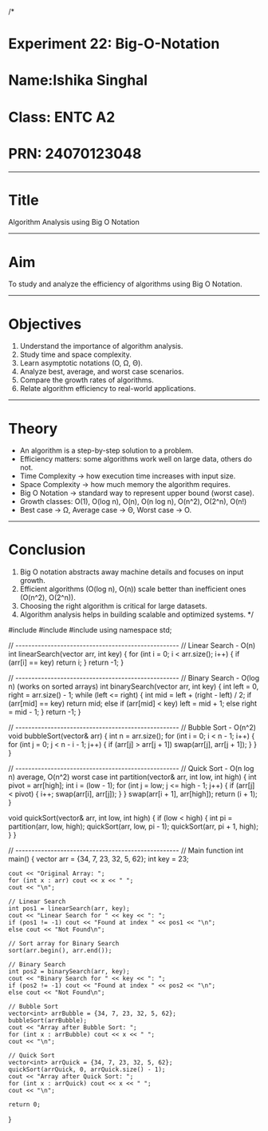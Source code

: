 /*
# Experiment 22: Big-O-Notation
# Name:Ishika Singhal
# Class: ENTC A2
# PRN: 24070123048

---------------------------------------------------------------
# Title
Algorithm Analysis using Big O Notation

---------------------------------------------------------------
# Aim
To study and analyze the efficiency of algorithms using Big O Notation.

---------------------------------------------------------------
# Objectives
1. Understand the importance of algorithm analysis.
2. Study time and space complexity.
3. Learn asymptotic notations (O, Ω, Θ).
4. Analyze best, average, and worst case scenarios.
5. Compare the growth rates of algorithms.
6. Relate algorithm efficiency to real-world applications.

---------------------------------------------------------------
# Theory
- An algorithm is a step-by-step solution to a problem.
- Efficiency matters: some algorithms work well on large data, others do not.
- Time Complexity → how execution time increases with input size.
- Space Complexity → how much memory the algorithm requires.
- Big O Notation → standard way to represent upper bound (worst case).
- Growth classes:
  O(1), O(log n), O(n), O(n log n), O(n^2), O(2^n), O(n!)
- Best case → Ω, Average case → Θ, Worst case → O.

---------------------------------------------------------------
# Conclusion
1. Big O notation abstracts away machine details and focuses on input growth.
2. Efficient algorithms (O(log n), O(n)) scale better than inefficient ones (O(n^2), O(2^n)).
3. Choosing the right algorithm is critical for large datasets.
4. Algorithm analysis helps in building scalable and optimized systems.
*/

#include <iostream>
#include <vector>
#include <algorithm>
using namespace std;

// ---------------------------------------------------
// Linear Search - O(n)
int linearSearch(vector<int> arr, int key) {
    for (int i = 0; i < arr.size(); i++) {
        if (arr[i] == key)
            return i;
    }
    return -1;
}

// ---------------------------------------------------
// Binary Search - O(log n) (works on sorted arrays)
int binarySearch(vector<int> arr, int key) {
    int left = 0, right = arr.size() - 1;
    while (left <= right) {
        int mid = left + (right - left) / 2;
        if (arr[mid] == key)
            return mid;
        else if (arr[mid] < key)
            left = mid + 1;
        else
            right = mid - 1;
    }
    return -1;
}

// ---------------------------------------------------
// Bubble Sort - O(n^2)
void bubbleSort(vector<int>& arr) {
    int n = arr.size();
    for (int i = 0; i < n - 1; i++) {
        for (int j = 0; j < n - i - 1; j++) {
            if (arr[j] > arr[j + 1])
                swap(arr[j], arr[j + 1]);
        }
    }
}

// ---------------------------------------------------
// Quick Sort - O(n log n) average, O(n^2) worst case
int partition(vector<int>& arr, int low, int high) {
    int pivot = arr[high];
    int i = (low - 1);
    for (int j = low; j <= high - 1; j++) {
        if (arr[j] < pivot) {
            i++;
            swap(arr[i], arr[j]);
        }
    }
    swap(arr[i + 1], arr[high]);
    return (i + 1);
}

void quickSort(vector<int>& arr, int low, int high) {
    if (low < high) {
        int pi = partition(arr, low, high);
        quickSort(arr, low, pi - 1);
        quickSort(arr, pi + 1, high);
    }
}

// ---------------------------------------------------
// Main function
int main() {
    vector<int> arr = {34, 7, 23, 32, 5, 62};
    int key = 23;

    cout << "Original Array: ";
    for (int x : arr) cout << x << " ";
    cout << "\n";

    // Linear Search
    int pos1 = linearSearch(arr, key);
    cout << "Linear Search for " << key << ": ";
    if (pos1 != -1) cout << "Found at index " << pos1 << "\n";
    else cout << "Not Found\n";

    // Sort array for Binary Search
    sort(arr.begin(), arr.end());

    // Binary Search
    int pos2 = binarySearch(arr, key);
    cout << "Binary Search for " << key << ": ";
    if (pos2 != -1) cout << "Found at index " << pos2 << "\n";
    else cout << "Not Found\n";

    // Bubble Sort
    vector<int> arrBubble = {34, 7, 23, 32, 5, 62};
    bubbleSort(arrBubble);
    cout << "Array after Bubble Sort: ";
    for (int x : arrBubble) cout << x << " ";
    cout << "\n";

    // Quick Sort
    vector<int> arrQuick = {34, 7, 23, 32, 5, 62};
    quickSort(arrQuick, 0, arrQuick.size() - 1);
    cout << "Array after Quick Sort: ";
    for (int x : arrQuick) cout << x << " ";
    cout << "\n";

    return 0;
}
